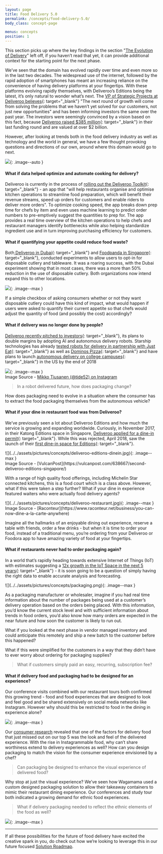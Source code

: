 ```yaml
---
layout: page
title: Food Delivery 5.0
permalink: /concepts/food-delivery-5.0/
body_class: concept-page

menus: concepts
position: 1
---
```


<section class="container-fluid" markdown="1">
  <div class="container" markdown="1">

This section picks up where the key findings in the section "[The Evolution of Delivery](../../findings/evolution/)" left off, if you haven’t read that yet, it can provide additional context for the starting point for the next phase.

We’ve seen that the domain has evolved rapidly over time and even more so in the last two decades. The widespread use of the internet, followed by the rapid adoption of smartphones has meant an increasing reliance on the convenience of having delivery platforms at your fingertips. With these platforms evolving rapidly themselves, with Deliveroo’s Editions being the latest, it’s only natural to wonder what’s next. The [VP of Strategic Projects at Deliveroo believes](https://www.indexventures.com/index-insight/behind-the-scenes-with-deliveroo){: target="_blank"} "The next round of growth will come from solving the problems that we haven’t yet solved for our customers, not just new opportunities" and has been informing investors the same over the past year. The investors were seemingly convinced by a vision based on this fact, because [Deliveroo raised $385 million](https://techcrunch.com/2017/09/24/deliveroo-raises-385m/){: target="_blank"} in their last funding round and are valued at over $2 billion.

However, after looking at trends both in the food delivery industry as well as technology and the world in general, we have a few thought provoking questions and directions of our own, around where this domain would go to next.

![](../../assets/pictures/concepts/food-delivery-5.png){: .image--auto }

#### What if data helped optimize and automate cooking for delivery?

Deliveroo is currently in the process of [rolling out the Deliveroo Toolkit](https://news.deliveroo.co.uk/news/new-technology-will-help-uk-restaurants-produce-more-meals.html){: target="_blank"} - an app that "will help restaurants organise and optimise kitchen operations to streamline food preparation, which will benefit their revenue streams, speed up orders for customers and enable riders to deliver more orders". To optimize cooking speed, the app breaks down prep time for chefs by item and even uses machine learning to predict order numbers to pre-emptively suggest the quantities to prep for. The app provides a real time overview of the kitchen operations to help chefs and restaurant managers identify bottlenecks while also helping standardize ingredient use and in turn improving purchasing efficiency for customers.

#### What if quantifying your appetite could reduce food waste?

Both[ Deliveroo in Dubai](https://www.bighospitality.co.uk/Article/2018/03/01/Deliveroo-looks-to-reduce-plastics-in-takeaway-packaging){: target="_blank"} and [Foodpanda in Singapore](https://www.todayonline.com/singapore/foodpanda-customers-can-say-no-disposable-forks-and-spoons-next-month){: target="_blank"}, conducted experiments to allow users to opt-in for disposable cutlery and tableware. It was a roaring success, with the Dubai experiment showing that in most cases, there was a more than 50% reduction in the use of disposable cutlery. Both organizations now intend expand this to other locations.

![](../../assets/pictures/concepts/Quantify-appetite.png){: .image--max }

If a simple checkbox of asking consumers whether or not they want disposable cutlery could have this kind of impact, what would happen if users were asked to quantify their current appetite so that chefs would adjust the quantity of food (and possibly the cost) accordingly?

#### What if delivery was no longer done by people?

[Deliveroo recently pitched to investors](https://london.eater.com/2018/3/29/17175482/deliveroo-future-plans-robots-profits-investors){: target="_blank"}, its plans to double margins by adopting AI and autonomous delivery robots. Starship technologies has already [tested robots for delivery in partnership with Just Eat](https://venturebeat.com/2016/07/05/just-eat-and-starship-technologies-to-power-food-delivery-in-london-with-self-driving-robots/){: target="_blank"} as well as [Dominos Pizza](https://techcrunch.com/2017/03/29/dominos-and-starship-technologies-will-deliver-pizza-by-robot-in-europe-this-summer/){: target="_blank"} and have plans to launch [autonomous delivery on college campuses](https://venturebeat.com/2018/04/30/starship-technologies-launches-autonomous-robot-delivery-services-for-campuses/){: target="_blank"} in the US by the end of 2018

![](../../assets/pictures/concepts/robot-delivery.png){: .image--max }<br/>
Image Source - [Mikko Tiusanen (@tide52) on Instagram](https://www.instagram.com/p/BhekLL2AuOc/)

> In a robot delivered future, how does packaging change? 

How does packaging need to evolve in a situation where the consumer has to extract the food packaging themselves from the autonomous vehicle?

#### What if your dine in restaurant food was from Deliveroo?

We’ve previously seen a lot about Deliveroo Editions and how much the service is growing and expanding worldwide. Curiously, in November 2017, in their Katong Editions space in Singapore, [Deliveroo applied for a dine-in permit](https://www.businesstimes.com.sg/technology/deliveroo-may-soon-operate-a-dine-in-restaurant){: target="_blank"}. While this was rejected, April 2018, saw the launch of their [first dine-in space for Editions](https://vulcanpost.com/638667/second-deliveroo-editions-singapore/){: target="_blank"}.

<div class="text-center" markdown="1">
![](../../assets/pictures/concepts/deliveroo-editions-dinein.jpg){: .image--max }<br/>
Image Source - [VulcanPost](https://vulcanpost.com/638667/second-deliveroo-editions-singapore/)
</div>

With a range of high quality food offerings, including Michelin Star connected kitchens, this is a food court which is a class above. However, what if this were taken a step further? What if your dine in experience featured waiters who were actually food delivery agents?

<div class="text-center" markdown="1">
![](../../assets/pictures/concepts/deliveroo-restaurant.jpg){: .image--max }<br/>
Image Source - [Raconteur](https://www.raconteur.net/business/you-can-now-dine-a-la-carte-anywhere)
</div>

Imagine all the hallmarks of an enjoyable dining out experience, reserve a table with friends, order a few drinks - but when it is time to order your food, instead of a traditional menu, you’re ordering from your Deliveroo or Foodora app to have amazing variety of food at your fingertips.

#### What if restaurants never had to order packaging again?

In a world that’s rapidly heading towards extensive Internet of Things (IoT) with estimates suggesting a [12x growth in the IoT Space in the next 5 years](https://hackernoon.com/internet-of-everything-the-iot-market-is-projected-to-expand-12x-from-2017-2023-175f845c2bcf){: target="_blank"} - it is soon going to be a question of simply having the right data to enable accurate analysis and forecasting.

<div class="text-center" markdown="1">
![](../../assets/pictures/concepts/packaging.png){: .image--max }
</div>

As a packaging manufacturer or wholesaler, imagine if you had real time information about the number of packages being used at a customer’s delivery operation based on the orders being placed. With this information, you’d know the current stock level and with sufficient information about trends in food orders, you’d also know how many orders are expected in the near future and how soon the customer is likely to run out. 

What if you looked at the next phase in vendor managed inventory and could anticipate this remotely and ship a new batch to the customer before this happened? 

What if this were simplified for the customers in a way that they didn’t have to ever worry about ordering for packaging supplies? 

> What if customers simply paid an easy, recurring, subscription fee?

#### What if delivery food and packaging had to be designed for an experience?

Our conference visits combined with our restaurant tours both confirmed this growing trend - food and food experiences that are designed to look and feel good and be shared extensively on social media networks like Instagram. However why should this be restricted to food in the dining in experience alone?

![](../../assets/pictures/concepts/Instagram.png){: .image--max }

Our [consumer research](../../findings/consumer/) revealed that one of the factors for delivery food that just missed out on our top 5 was the look and feel of the delivered experience. With the rise in Instagrammable food, why can’t share worthiness extend to delivery experiences as well? How can you design packaging to match the vision for the consumer experience envisioned by a chef?

> Can packaging be designed to enhance the visual experience of delivered food?

Why stop at just the visual experience? We’ve seen how Wagamama used a custom designed packaging solution to allow their takeaway containers to mimic their restaurant dining experience. Our conferences and study tour both indicated a growing demand for ethnic food experiences.

> What if delivery packaging needed to reflect the ethnic elements of the food as well?

![](../../assets/pictures/concepts/Ethnic-experience.jpg){: .image--max }

<hr/>

If all these possibilities for the future of food delivery have excited the creative spark in you, do check out how we’re looking to leverage this in our future focused [Solution Roadmap](../../concepts/roadmap/).

</div>
</section>
